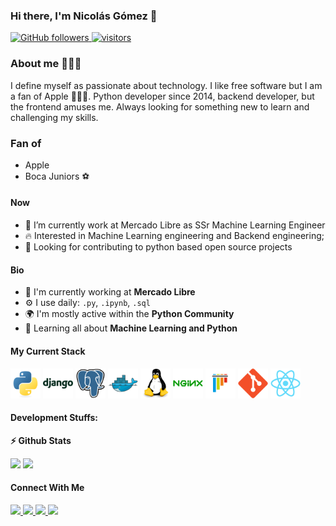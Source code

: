 ### Hi there, I'm Nicolás Gómez 👋

<p align="left">
  <!--
  <a href="https://leetcode.com/nicogomez/">
    <img src="https://cp-logo.vercel.app/leetcode/nicogomez" alt="Leet code rating" />
  </a>
  <a href="https://codeforces.com/profile/nicogomez.me">
    <img src="https://raw.githubusercontent.com/nicogomez/cf-stats/main/output/rating.svg" alt="Leet code rating" />
  </a>
  <a href="https://stackoverflow.com/users/7764913/nicolas-gomez">
    <img alt="Stack Overflow reputation" src="https://img.shields.io/stackexchange/stackoverflow/r/7764913?color=orange&label=reputation&logo=stackoverflow">
  </a>
  -->
  <a href="https://github.com/nicogomez?tab=followers">
    <img alt="GitHub followers" src="https://img.shields.io/github/followers/nicogomez?color=green&logo=github">
  </a>
  <a href="https://github.com/nicogomez/">
    <img src="https://komarev.com/ghpvc/?username=nicogomez" alt="visitors" />
  </a>
</p>

### About me 🙋🏻‍♂️
I define myself as passionate about technology. I like free software but I am a fan of Apple 👨🏻‍💻. Python developer since 2014, backend developer, but the frontend amuses me. Always looking for something new to learn and challenging my skills.

### Fan of
- Apple
- Boca Juniors ⚽️

#### Now

- 🔭 I’m currently work at Mercado Libre as SSr Machine Learning Engineer
- :fire: Interested in Machine Learning engineering and Backend engineering;
- :calendar: Looking for contributing to python based open source projects

#### Bio

- 🏢 I'm currently working at **Mercado Libre**
- ⚙️ I use daily: `.py`, `.ipynb`, `.sql`
- 🌍 I'm mostly active within the **Python Community**
- 🌱 Learning all about **Machine Learning and Python**
<!--
- 💬 Ping me about **Django**, **Python**, **Docker**, **RestAPIs**, **Keycloak**
- 📫 Reach me: [twitter.com/sudiptob2](https://twitter.com/sudiptob2)
- 📝 Checkout my [Resume](files/resume.pdf).
-->

#### My Current Stack

<img height="48" src="img/python-original.svg" alt="python"> <img height="48" src="img/django-plain-wordmark.svg" alt="Django"> <img height="48" src="img/postgresql-original.svg" alt="postgress"> <img height="48" src="img/docker-original.svg" alt="Docker"> <img height="48" src="img/linux-original.svg" alt="linux"> <img height="48" src="img/nginx-original.svg" alt="nginx"> <img height="48" src="img/pytest-original.svg" alt="pytest"> <img height="48" src="img/git-original.svg" alt="git"> <img height="48" src="img/react-original.svg" alt="react">

#### Development Stuffs:

<b>⚡ Github Stats</b>
<p float="left">
<img height="180em" src="https://github-readme-stats.vercel.app/api?username=nicogomez&show_icons=true&hide_border=true&&count_private=true&include_all_commits=true" /> 
<img height="180em" src="https://github-readme-stats.vercel.app/api/top-langs/?username=nicogomez&show_icons=true&hide_border=true&layout=compact&langs_count=8"/>
</p>

<!--
<b>&#128200; Competitive Programming</b>
<p float="left">
<img height="273em" src="https://leetcard.jacoblin.cool/nicogomez?theme=light&font=Karma&ext=contest" />
<img height="280em" src="https://raw.githubusercontent.com/nicogomez/cf-stats/main/output/light_card.svg" />
</p>

#### Recent Activity

<p><b> &#9749; Latest Medium Blogs</b></p>

<a target="_blank" href="https://github-readme-medium-recent-article.vercel.app/medium/@sudiptob2/0"><img src="https://github-readme-medium-recent-article.vercel.app/medium/@sudiptob2/0" alt="Latest medium article">

<a target="_blank" href="https://github-readme-medium-recent-article.vercel.app/medium/@sudiptob2/1"><img src="https://github-readme-medium-recent-article.vercel.app/medium/@sudiptob2/1" alt="Latest medium article"> </a>
-->
#### Connect With Me

<p left="center">
<a href="https://twitter.com/nikopython">
  <img src="https://img.shields.io/badge/twitter-%231DA1F2.svg?&style=for-the-badge&logo=twitter&logoColor=white" height=25>
</a> 
<a href="https://www.linkedin.com/in/nico-gomez/">
  <img src="https://img.shields.io/badge/linkedin-%230077B5.svg?&style=for-the-badge&logo=linkedin&logoColor=white" height=25>
</a> 
<a href="https://medium.com/@nicogomez">
  <img src="https://img.shields.io/badge/Medium-12100E?style=for-the-badge&logo=medium&logoColor=white" height=25>
</a>
<a href="mailto:nicolasdanielgomez@gmail.com">
  <img src="	https://img.shields.io/badge/Gmail-D14836?style=for-the-badge&logo=gmail&logoColor=white" height=25>
</a>
</p>




<!--
**nicogomez/nicogomez** is a ✨ _special_ ✨ repository because its `README.md` (this file) appears on your GitHub profile.

Here are some ideas to get you started:

- 🔭 I’m currently working on ...
- 🌱 I’m currently learning ...
- 👯 I’m looking to collaborate on ...
- 🤔 I’m looking for help with ...
- 💬 Ask me about ...
- 📫 How to reach me: ...
- 😄 Pronouns: ...
- ⚡ Fun fact: ...
-->
